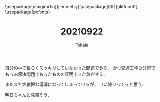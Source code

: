 ﻿---
title: 20210922
yesterday: 20210921
tomorrow: 20210923
days: 635
author: Takala
header-includes:
  - \usepackage[margin=1in]{geometry}
  - \usepackage[ISO]{diffcoeff}
  - \usepackage{pxfonts}
---



自分の中で長らくスッキリしていなかった問題であり，
かつ交通工学の分野でもっ未解決問題であったものを証明できた気がする．


まだまだ大雑把な議論になってしまっているが，
いい線いってると思う．


明日ちゃんと見直そう．


